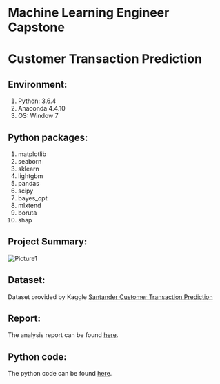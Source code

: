 # Machine Learning Engineer Capstone
# Customer Transaction Prediction

## Environment: 
<ol>
<li>Python: 3.6.4</li>
<li>Anaconda 4.4.10</li>
<li>OS: Window 7</li>
</ol>

## Python packages:
<ol>
<linumpyli>
<li>matplotlib</li>
<li>seaborn</li>
<li>sklearn</li>
<li>lightgbm</li>
<li>pandas</li>
<li>scipy</li>
<li>bayes_opt</li>
<li>mlxtend</li>
<li>boruta</li>
<li>shap</li>
</ol>

## Project Summary: 
![Picture1](https://user-images.githubusercontent.com/49107319/58367010-a8905d80-7e8e-11e9-8abc-57f0f11eeda6.jpg)

## Dataset:
Dataset provided by Kaggle [Santander Customer Transaction Prediction](https://www.kaggle.com/c/santander-customer-transaction-prediction)

## Report:
The analysis report can be found [here](https://github.com/poshengw/machine-learning-capstone-customer-transaction-prediction/blob/master/Po-sheng%20Wang%20Udacity%20Machine%20Learning%20Nanodegree%20Capstone%20Project%20Proposal.pdf).

## Python code:
The python code can be found [here](https://github.com/poshengw/machine-learning-capstone-customer-transaction-prediction/tree/master/python_code).


